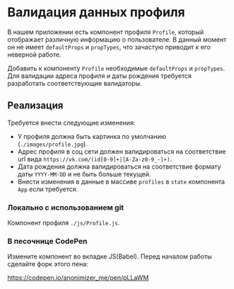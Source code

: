 Валидация данных профиля
===

В нашем приложении есть компонент профиля `Profile`, 
который отображает различную информацию о пользователе. 
В данный момент он не имеет `defaultProps` и `propTypes`, 
что зачастую приводит к его неверной работе.

Добавить к компоненту `Profile` необходимые `defaultProps` и 
`propTypes`. Для валидации адреса профиля и даты рождения 
требуется разработать соответствующие валидаторы.

## Реализация

Требуется внести следующие изменения:
- У профиля должна быть картинка по умолчанию (`./images/profile.jpg`).
- Адрес профиля в соц сети должен валидироваться на соответствие url вида `https://vk.com/(id[0-9]+|[A-Za-z0-9_-]+)`.
- Дата рождения должна валидироваться на соответствие формату даты `YYYY-MM-DD` и не быть больше текущей.
- Внести изменения в данные в массиве `profiles` в `state` компонента `App` если требуется. 


### Локально с использованием git

Компонент профиля `./js/Profile.js`.

### В песочнице CodePen

Измените компонент во вкладке JS(Babel). Перед началом работы сделайте форк этого пена:

https://codepen.io/anonimizer_me/pen/pLLaWM
